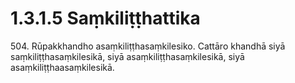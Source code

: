 

# 1.3.1.5 Saṃkiliṭṭhattika





504\. Rūpakkhandho asaṃkiliṭṭhasaṃkilesiko. Cattāro khandhā siyā saṃkiliṭṭhasaṃkilesikā, siyā asaṃkiliṭṭhasaṃkilesikā, siyā asaṃkiliṭṭhaasaṃkilesikā.




